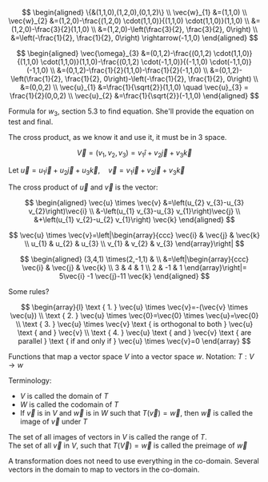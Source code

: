 $$
\begin{aligned}
\{&(1,1,0),(1,2,0),(0,1,2)\} \\ \vec{w}_{1} &=(1,1,0) \\ \vec{w}_{2} &=(1,2,0)-\frac{(1,2,0) \cdot(1,1,0)}{(1,1,0) \cdot(1,1,0)}(1,1,0) \\ &=(1,2,0)-\frac{3}{2}(1,1,0) \\ &=(1,2,0)-\left(\frac{3}{2}, \frac{3}{2}, 0\right) \\ &=\left(-\frac{1}{2}, \frac{1}{2}, 0\right) \rightarrow(-1,1,0)
\end{aligned}
$$

$$
\begin{aligned}
\vec{\omega}_{3} &=(0,1,2)-\frac{(0,1,2) \cdot(1,1,0)}{(1,1,0) \cdot(1,1,0)}(1,1,0)-\frac{(0,1,2) \cdot(-1,1,0)}{(-1,1,0) \cdot(-1,1,0)}(-1,1,0) \\
&=(0,1,2)-\frac{1}{2}(1,1,0)-\frac{1}{2}(-1,1,0) \\
&=(0,1,2)-\left(\frac{1}{2}, \frac{1}{2}, 0\right)-\left(-\frac{1}{2}, \frac{1}{2}, 0\right) \\
&=(0,0,2) \\
\vec{u}_{1} &=\frac{1}{\sqrt{2}}(1,1,0) \quad \vec{u}_{3} = \frac{1}{2}(0,0,2) \\
\vec{u}_{2} &=\frac{1}{\sqrt{2}}(-1,1,0)
\end{aligned}
$$

Formula for $w_3$, section 5.3 to find equation. She'll provide the equation on test and final.

The cross product, as we know it and use it, it must be in 3 space.

$$
\vec{V}=\left(v_{1}, v_{2}, v_{3}\right)=v_{1} \hat{i}+v_{2} \vec{j}+v_{3} \vec{k}
$$

Let $\vec{u}=u_{1} \vec{i}+u_{2} \vec{j}+u_{3} \vec{k},\quad \vec{v}=v_{1} \vec{i}+v_{2} \vec{j}+v_{3} \vec{k}$

The cross product of $\vec{u}$ and $\vec{v}$ is the vector:

$$
\begin{aligned}
\vec{u} \times \vec{v} &=\left(u_{2} v_{3}-u_{3} v_{2}\right)\vec{i} \\
&-\left(u_{1} v_{3}-u_{3} v_{1}\right)\vec{j} \\
&+\left(u_{1} v_{2}-u_{2} v_{1}\right) \vec{k}
\end{aligned}
$$

$$
\vec{u} \times \vec{v}=\left|\begin{array}{ccc}
\vec{i} & \vec{j} & \vec{k} \\
u_{1} & u_{2} & u_{3} \\
v_{1} & v_{2} & v_{3}
\end{array}\right|
$$

$$
\begin{aligned}
(3,4,1) \times(2,-1,1) & \\
&=\left|\begin{array}{ccc}
\vec{i} & \vec{j} & \vec{k} \\
3 & 4 & 1 \\
2 & -1 & 1
\end{array}\right|= 5\vec{i} -1 \vec{j}-11 \vec{k}
\end{aligned}
$$

Some rules?

$$
\begin{array}{l}
\text { 1. } \vec{u} \times \vec{v}=-(\vec{v} \times \vec{u}) \\
\text { 2. } \vec{u} \times \vec{0}=\vec{0} \times \vec{u}=\vec{0} \\
\text { 3. } \vec{u} \times \vec{v} \text { is orthogonal to both } \vec{u} \text { and } \vec{v} \\
\text { 4. } \vec{u} \text { and } \vec{v} \text { are parallel } \text { if and only if } \vec{u} \times \vec{v}=0
\end{array}
$$

Functions that map a vector space $V$ into a vector space $w$.
Notation: $T:V\rightarrow w$

Terminology:

* $V$ is called the domain of $T$
* $W$ is called the codomain of $T$
* If $\vec{v}$ is in $V$ and $\vec{w}$ is in $W$ such that $T(\vec{v})=\vec{w}$, then $\vec{w}$ is called the image of $\vec{v}$ under $T$

The set of all images of vectors in $V$ is called the range of $T$.  
The set of all $\vec{v}$ in $V$, such that $T(\vec{V})=\vec{w}$ is called the preimage of $\vec{w}$

A transformation does not need to use everything in the co-domain. Several vectors in the domain to map to vectors in the co-domain.